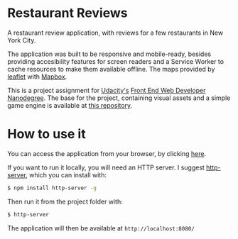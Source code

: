 # Restaurant Reviews

A restaurant review application, with reviews for a few restaurants in New York City.

The application was built to be responsive and mobile-ready, besides providing accesibility features for screen readers and a Service Worker to cache resources to make them available offline. The maps provided by [leaflet](https://leafletjs.com/) with [Mapbox](https://www.mapbox.com/).

This is a project assignment for [Udacity's][udacity] [Front End Web Developer Nanodegree][fend].
The base for the project, containing visual assets and a simple game engine is available at [this repository][assignment-repo].

# How to use it
You can access the application from your browser, by clicking [here][github-page].

If you want to run it locally, you will need an HTTP server. I suggest [http-server][http-server], which you can install with:
```sh
$ npm install http-server -g
```

Then run it from the project folder with:
```sh
$ http-server
```

The application will then be available at `http://localhost:8080/`

[udacity]: <https://www.udacity.com/>
[fend]: <https://www.udacity.com/course/front-end-web-developer-nanodegree--nd001>
[github-page]: <https://oscarpaesi.github.io/fend-restaurant-reviews/>
[assignment-repo]: <https://github.com/udacity/mws-restaurant-stage-1/>
[http-server]: <https://www.npmjs.com/package/http-server>
